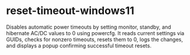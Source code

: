 # reset-timeout-windows11
Disables automatic power timeouts by setting monitor, standby, and hibernate AC/DC values to 0 using powercfg. It reads current settings via GUIDs, checks for nonzero timeouts, resets them to 0, logs the changes, and displays a popup confirming successful timeout resets.
